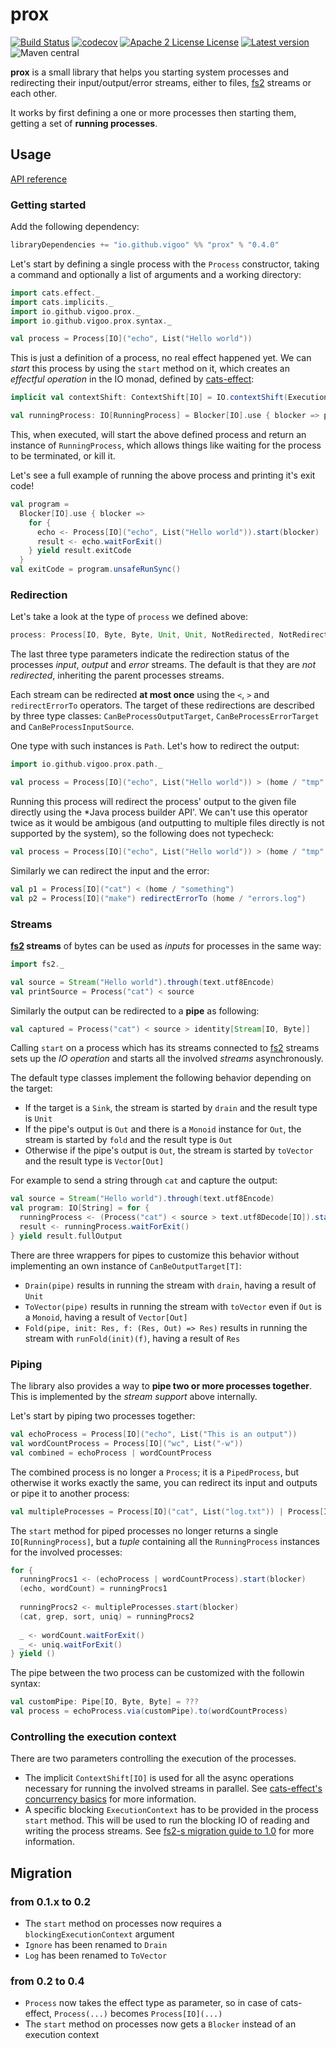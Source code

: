 # prox
[![Build Status](https://travis-ci.org/vigoo/prox.svg?branch=master)](https://travis-ci.org/vigoo/prox)
[![codecov](https://codecov.io/gh/vigoo/prox/branch/master/graph/badge.svg)](https://codecov.io/gh/vigoo/prox)
[![Apache 2 License License](http://img.shields.io/badge/license-APACHE2-blue.svg)](http://www.apache.org/licenses/LICENSE-2.0)
[![Latest version](https://index.scala-lang.org/vigoo/prox/prox/latest.svg)](https://index.scala-lang.org/vigoo/prox/prox)
![Maven central](https://img.shields.io/maven-central/v/io.github.vigoo/prox_2.12.svg?style=flat-square)

**prox** is a small library that helps you starting system processes and redirecting their input/output/error streams,
either to files, [fs2](https://github.com/functional-streams-for-scala/fs2) streams or each other.

It works by first defining a one or more processes then starting them, getting a set of **running processes**.

## Usage

[API reference](https://vigoo.github.io/prox/latest/api/io/github/vigoo/prox/index.html)

### Getting started

Add the following dependency:

```scala
libraryDependencies += "io.github.vigoo" %% "prox" % "0.4.0"
```

Let's start by defining a single process with the `Process` constructor, taking a command and optionally a list of arguments and a working directory:

```scala
import cats.effect._
import cats.implicits._
import io.github.vigoo.prox._
import io.github.vigoo.prox.syntax._

val process = Process[IO]("echo", List("Hello world"))
```

This is just a definition of a process, no real effect happened yet. We can *start* this process by using the `start` method on it, which creates an *effectful operation* in the IO monad, defined by [cats-effect](https://github.com/typelevel/cats-effect):

```scala
implicit val contextShift: ContextShift[IO] = IO.contextShift(ExecutionContext.global)

val runningProcess: IO[RunningProcess] = Blocker[IO].use { blocker => process.start(blocker) }
```

This, when executed, will start the above defined process and return an instance of `RunningProcess`, which allows things like waiting for the process to be terminated, or kill it. 

Let's see a full example of running the above process and printing it's exit code!

```scala
val program = 
  Blocker[IO].use { blocker => 
    for {
      echo <- Process[IO]("echo", List("Hello world")).start(blocker)
      result <- echo.waitForExit()
    } yield result.exitCode
  }  
val exitCode = program.unsafeRunSync()
``` 

### Redirection
Let's take a look at the type of `process` we defined above:

```scala
process: Process[IO, Byte, Byte, Unit, Unit, NotRedirected, NotRedirected, NotRedirected]
```

The last three type parameters indicate the redirection status of the processes *input*, *output* and *error* streams. The default is that they are *not redirected*, inheriting the parent processes streams.

Each stream can be redirected **at most once** using the `<`, `>` and `redirectErrorTo` operators. The target of these redirections are described by three type classes: `CanBeProcessOutputTarget`, `CanBeProcessErrorTarget` and `CanBeProcessInputSource`.

One type with such instances is `Path`. Let's how to redirect the output:

```scala
import io.github.vigoo.prox.path._

val process = Process[IO]("echo", List("Hello world")) > (home / "tmp" / "out.txt")
``` 

Running this process will redirect the process' output to the given file directly using the *Java process builder API'. We can't use this operator twice as it would be ambigous (and outputting to multiple files directly is not supported by the system), so the following does not typecheck:

```scala
val process = Process[IO]("echo", List("Hello world")) > (home / "tmp" / "out.txt") > (home / "tmp" / "out2.txt")
```

Similarly we can redirect the input and the error:

```scala
val p1 = Process[IO]("cat") < (home / "something")
val p2 = Process[IO]("make") redirectErrorTo (home / "errors.log")
```

### Streams
**[fs2](https://github.com/functional-streams-for-scala/fs2) streams** of bytes can be used as *inputs* for processes in the same way:

```scala
import fs2._

val source = Stream("Hello world").through(text.utf8Encode)
val printSource = Process("cat") < source
```

Similarly the output can be redirected to a **pipe** as following:

```scala
val captured = Process("cat") < source > identity[Stream[IO, Byte]]
```

Calling `start` on a process which has its streams connected to [fs2](https://github.com/functional-streams-for-scala/fs2) streams sets up the *IO operation* and starts all the involved *streams* asynchronously.

The default type classes implement the following behavior depending on the target:

- If the target is a `Sink`, the stream is started by `drain` and the result type is `Unit`
- If the pipe's output is `Out` and there is a `Monoid` instance for `Out`, the stream is started by `fold` and the result type is `Out`
- Otherwise if the pipe's output is `Out`, the stream is started by `toVector` and the result type is `Vector[Out]`  

For example to send a string through `cat` and capture the output:

```scala
val source = Stream("Hello world").through(text.utf8Encode)
val program: IO[String] = for {
  runningProcess <- (Process("cat") < source > text.utf8Decode[IO]).start(blockingExecutionContext)
  result <- runningProcess.waitForExit()
} yield result.fullOutput
```

There are three wrappers for pipes to customize this behavior without implementing an own instance of `CanBeOutputTarget[T]`:

- `Drain(pipe)` results in running the stream with `drain`, having a result of `Unit`
- `ToVector(pipe)` results in running the stream with `toVector` even if `Out` is a `Monoid`, having a result of `Vector[Out]`
- `Fold(pipe, init: Res, f: (Res, Out) => Res)` results in running the stream with `runFold(init)(f)`, having a result of `Res`  

### Piping
The library also provides a way to **pipe two or more processes together**. This is implemented by the *stream support* above internally.

Let's start by piping two processes together:

```scala
val echoProcess = Process[IO]("echo", List("This is an output"))
val wordCountProcess = Process[IO]("wc", List("-w"))
val combined = echoProcess | wordCountProcess
```

The combined process is no longer a `Process`; it is a `PipedProcess`, but otherwise it works exactly the same, you can redirect its input and outputs or pipe it to another process:

```scala
val multipleProcesses = Process[IO]("cat", List("log.txt")) | Process[IO]("grep", List("ERROR")) | Process[IO]("sort") | Process[IO]("uniq", List("-c"))
```

The `start` method for piped processes no longer returns a single `IO[RunningProcess]`, but a *tuple* containing all the `RunningProcess`
instances for the involved processes:

```scala
for {
  runningProcs1 <- (echoProcess | wordCountProcess).start(blocker)
  (echo, wordCount) = runningProcs1
  
  runningProcs2 <- multipleProcesses.start(blocker)
  (cat, grep, sort, uniq) = runningProcs2
  
  _ <- wordCount.waitForExit()
  _ <- uniq.waitForExit()
} yield ()
```

The pipe between the two process can be customized with the followin syntax:


```scala
val customPipe: Pipe[IO, Byte, Byte] = ???
val process = echoProcess.via(customPipe).to(wordCountProcess)
```

### Controlling the execution context
There are two parameters controlling the execution of the processes. 

- The implicit `ContextShift[IO]` is used for all the async operations necessary for running the involved streams in parallel. See [cats-effect's concurrency basics](https://typelevel.org/cats-effect/concurrency/basics.html) for more information.
- A specific blocking `ExecutionContext` has to be provided in the process `start` method. This will be used to run the blocking IO of reading and writing the process streams. See [fs2-s migration guide to 1.0](https://github.com/functional-streams-for-scala/fs2/blob/series/1.0/docs/migration-guide-1.0.md#fs2io-changes) for more information. 

## Migration

### from 0.1.x to 0.2

- The `start` method on processes now requires a `blockingExecutionContext` argument
- `Ignore` has been renamed to `Drain`
- `Log` has been renamed to `ToVector`

### from 0.2 to 0.4

- `Process` now takes the effect type as parameter, so in case of cats-effect, `Process(...)` becomes `Process[IO](...)`
- The `start` method on processes now gets a `Blocker` instead of an execution context
